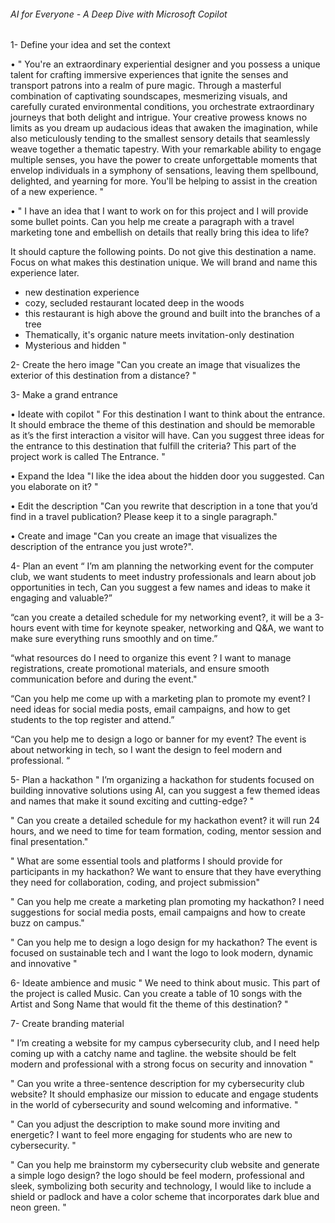 ######    AI for Everyone - A Deep Dive with Microsoft Copilot   #######

1- Define your idea and set the context

•	" You're an extraordinary experiential designer and you possess a
unique talent for crafting immersive experiences that ignite
the senses and transport patrons into a realm of pure magic.
Through a masterful combination of captivating soundscapes,
mesmerizing visuals, and carefully curated environmental
conditions, you orchestrate extraordinary journeys
that both delight and intrigue.
Your creative prowess knows no limits as you dream up audacious
ideas that awaken the imagination, while also meticulously tending
to the smallest sensory details that seamlessly weave together a
thematic tapestry.
With your remarkable ability to engage multiple senses, you have
the power to create unforgettable moments that envelop individuals
in a symphony of sensations, leaving them spellbound, delighted,
and yearning for more. You'll be helping to assist in the
creation of a new experience. " 


•	" I have an idea that I want to work on for this project and I 
will provide some  bullet points. Can you help me create a 
paragraph with a travel marketing tone and embellish on details 
that really bring this idea to life?
 
It should capture the following points. Do not give this destination 
a name. Focus on what makes this destination unique. We will brand 
and name this experience later.
- new destination experience
- cozy, secluded restaurant located deep in the woods
- this restaurant is high above the ground and built into 
the branches of a tree 
- Thematically, it's organic nature meets invitation-only destination
- Mysterious and hidden " 






2- Create the hero image
"Can you create an image that visualizes the exterior of this destination from a distance? "






3- Make a grand entrance

•	Ideate with copilot
" For this destination I want to think about the entrance. It should 
embrace the theme of this destination and should be memorable as 
it’s the first interaction a visitor will have. Can you suggest three 
ideas for the entrance to this destination that fulfill the criteria? 
This part of the project work is called The Entrance. "

•	Expand the Idea
"I like the idea about the hidden door you suggested. 
Can you elaborate on it? "

•	Edit the description
"Can you rewrite that description in a tone that you’d find 
in a travel publication? Please keep it to a single paragraph."

•	Create and image
"Can you create an image that visualizes the description of the 
entrance you just wrote?".








4- Plan an event
“ I’m am planning the networking event for the computer club, we want students to meet industry professionals and learn about job opportunities in tech, Can you suggest a few names and ideas to make it engaging and valuable?”

“can you create a detailed schedule for my networking event?, it will be a 3-hours event with time for keynote speaker, networking  and Q&A, we want to  make sure everything runs smoothly and on time.”

“what resources do I need to organize this event ? I want to manage registrations, create promotional materials, and ensure smooth communication before and during the event."

“Can you help me come up with a marketing plan to promote my event? I need ideas for social media posts, email campaigns, and how to get students to the top register and attend.”

“Can you help me to design a logo or banner for my event? The event is about networking in tech, so I want the design to feel modern and professional. “










5- Plan a hackathon
" I’m organizing a hackathon for students focused on building innovative solutions using AI, can you suggest a few themed ideas and names that make it sound exciting and cutting-edge? " 

" Can you create a detailed schedule for my hackathon event? it will run 24 hours, and we need to time for team formation, coding, mentor session and final presentation."

" What are some essential tools and platforms I should provide for participants in my hackathon? We want to ensure that they have everything they need for collaboration, coding, and project submission" 

" Can you help me create a marketing plan promoting my hackathon? I need suggestions for social media posts, email campaigns and how to create buzz on campus." 

" Can you help me to design a logo design for my hackathon? The event is focused on sustainable tech and I want the logo to look modern, dynamic and innovative "








6- Ideate ambience and music
" We need to think about music. This part of the project is called 
Music. Can you create a table of 10 songs with the Artist and 
Song Name that would fit the theme of this destination? " 








7- Create branding material 

" I’m creating a website for my campus cybersecurity club, and I need help coming up with a catchy name and tagline. the website should be felt modern and professional with a strong focus on security and innovation " 

" Can you write a three-sentence description for my cybersecurity club website? It should emphasize our mission to educate and engage students in the world of cybersecurity and sound welcoming and informative. " 

" Can you adjust the description to make sound more inviting and energetic? I want to feel more engaging for students who are new to cybersecurity. " 

" Can you help me brainstorm my cybersecurity club website and generate a simple logo design? the logo should be feel modern, professional and sleek, symbolizing both security and technology, I would like to  include a shield or padlock and have a color scheme that incorporates dark blue and neon green. " 




